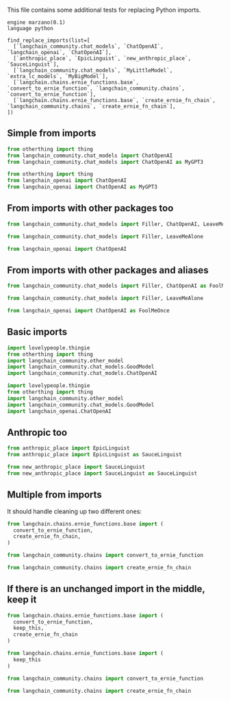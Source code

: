 This file contains some additional tests for replacing Python imports.

```grit
engine marzano(0.1)
language python

find_replace_imports(list=[
  [`langchain_community.chat_models`, `ChatOpenAI`, `langchain_openai`, `ChatOpenAI`],
  [`anthropic_place`, `EpicLinguist`, `new_anthropic_place`, `SauceLinguist`],
  [`langchain_community.chat_models`, `MyLittleModel`, `extra_lc_models`, `MyBigModel`],
  [`langchain.chains.ernie_functions.base`, `convert_to_ernie_function`, `langchain_community.chains`, `convert_to_ernie_function`],
  [`langchain.chains.ernie_functions.base`, `create_ernie_fn_chain`, `langchain_community.chains`, `create_ernie_fn_chain`],
])
```

## Simple from imports

```py
from otherthing import thing
from langchain_community.chat_models import ChatOpenAI
from langchain_community.chat_models import ChatOpenAI as MyGPT3
```

```py
from otherthing import thing
from langchain_openai import ChatOpenAI
from langchain_openai import ChatOpenAI as MyGPT3
```

## From imports with other packages too

```py
from langchain_community.chat_models import Filler, ChatOpenAI, LeaveMeAlone
```

```py
from langchain_community.chat_models import Filler, LeaveMeAlone

from langchain_openai import ChatOpenAI
```

## From imports with other packages and aliases

```py
from langchain_community.chat_models import Filler, ChatOpenAI as FoolMeOnce, LeaveMeAlone

```

```py
from langchain_community.chat_models import Filler, LeaveMeAlone

from langchain_openai import ChatOpenAI as FoolMeOnce
```

## Basic imports

```py
import lovelypeople.thingie
from otherthing import thing
import langchain_community.other_model
import langchain_community.chat_models.GoodModel
import langchain_community.chat_models.ChatOpenAI
```

```py
import lovelypeople.thingie
from otherthing import thing
import langchain_community.other_model
import langchain_community.chat_models.GoodModel
import langchain_openai.ChatOpenAI
```

## Anthropic too

```py
from anthropic_place import EpicLinguist
from anthropic_place import EpicLinguist as SauceLinguist
```

```py
from new_anthropic_place import SauceLinguist
from new_anthropic_place import SauceLinguist as SauceLinguist
```

## Multiple from imports

It should handle cleaning up two different ones:

```py
from langchain.chains.ernie_functions.base import (
  convert_to_ernie_function,
  create_ernie_fn_chain,
)
```

```py
from langchain_community.chains import convert_to_ernie_function

from langchain_community.chains import create_ernie_fn_chain
```

## If there is an unchanged import in the middle, keep it

```py
from langchain.chains.ernie_functions.base import (
  convert_to_ernie_function,
  keep_this,
  create_ernie_fn_chain
)
```

```py
from langchain.chains.ernie_functions.base import (
  keep_this
)

from langchain_community.chains import convert_to_ernie_function

from langchain_community.chains import create_ernie_fn_chain
```
